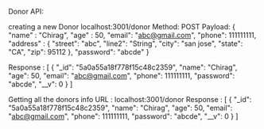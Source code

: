 Donor API:

creating a new Donor
localhost:3001/donor
Method: POST
Payload: {    
    "name" : "Chirag",
    "age" : 50,
    "email": "abc@gmail.com",
    "phone": 111111111,
    "address" : {
        "street": "abc",
        "line2": "String",
        "city": "san jose",
        "state": "CA",
        "zip": 95112
    },
    "password": "abcde"
}

Response : 
[
    {
        "_id": "5a0a55a18f778f15c48c2359",
        "name": "Chirag",
        "age": 50,
        "email": "abc@gmail.com",
        "phone": 111111111,
        "password": "abcde",
        "__v": 0
    }
]


Getting all the donors info
URL : localhost:3001/donor
Response : 
[
    {
        "_id": "5a0a55a18f778f15c48c2359",
        "name": "Chirag",
        "age": 50,
        "email": "abc@gmail.com",
        "phone": 111111111,
        "password": "abcde",
        "__v": 0
    }
]


